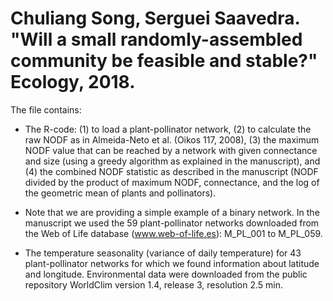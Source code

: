 # Chuliang Song, Serguei Saavedra. "Will a small randomly-assembled community be feasible and stable?" Ecology, 2018.

The file contains:

- The R-code: 
(1) to load a plant-pollinator network, 
(2) to calculate the raw NODF as in Almeida-Neto et al. (Oikos 117, 2008), 
(3) the maximum NODF value that can be reached by a network with given connectance and size (using a greedy algorithm as explained in the manuscript), and (4) the combined NODF statistic as described in the manuscript (NODF divided by the product of maximum NODF, connectance, and the log of the geometric mean of plants and pollinators).

- Note that we are providing a simple example of a binary network. In the manuscript we used the 59 plant-pollinator networks downloaded from the Web of Life database (www.web-of-life.es): M_PL_001 to M_PL_059.

- The temperature seasonality (variance of daily temperature) for 43 plant-pollinator networks for which we found information about latitude and longitude. Environmental data were downloaded from the public repository WorldClim version 1.4, release 3, resolution 2.5 min.
